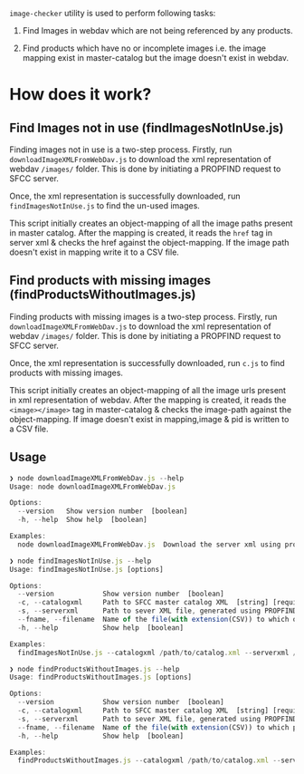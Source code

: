 `image-checker` utility is used to perform following tasks:

1. Find Images in webdav which are not being referenced by any products.

2. Find products which have no or incomplete images i.e. the image mapping exist in master-catalog but the image doesn't exist in webdav.

# How does it work?

## Find Images not in use (findImagesNotInUse.js)

Finding images not in use is a two-step process. Firstly, run `downloadImageXMLFromWebDav.js` to download the xml representation of webdav 
`/images/` folder. This is done by initiating a PROPFIND request to SFCC server.

Once, the xml representation is successfully downloaded, run `findImagesNotInUse.js` to find the un-used images. 

This script initially creates an object-mapping of all the image paths present in master catalog. After the mapping is created, it reads the `href` tag in server xml & checks the href against the object-mapping. If the image path doesn't exist in mapping write it to a CSV file.


## Find products with missing images (findProductsWithoutImages.js)

Finding products with missing images is a two-step process. Firstly, run `downloadImageXMLFromWebDav.js` to download the xml representation of webdav `/images/` folder. This is done by initiating a PROPFIND request to SFCC server.

Once, the xml representation is successfully downloaded, run `c.js` to find products with missing images.

This script initially creates an object-mapping of all the image urls present in xml representation of webdav. After the mapping is created, it reads the `<image></image>` tag in master-catalog & checks the image-path against the object-mapping. If image doesn't exist in mapping,image & pid is written to a CSV file.


## Usage

```js
❯ node downloadImageXMLFromWebDav.js --help
Usage: node downloadImageXMLFromWebDav.js

Options:
  --version   Show version number  [boolean]
  -h, --help  Show help  [boolean]

Examples:
  node downloadImageXMLFromWebDav.js  Download the server xml using propfind request
```

```js
❯ node findImagesNotInUse.js --help
Usage: findImagesNotInUse.js [options]

Options:
  --version            Show version number  [boolean]
  -c, --catalogxml     Path to SFCC master catalog XML  [string] [required]
  -s, --serverxml      Path to sever XML file, generated using PROPFIND request to WEBDAV  [string] [required]
  --fname, --filename  Name of the file(with extension(CSV)) to which orphaned images will be written  [required] [default: "images_not_in_use.csv"]
  -h, --help           Show help  [boolean]

Examples:
  findImagesNotInUse.js --catalogxml /path/to/catalog.xml --serverxml /path/to/serverfile.xml --fname images_not_in_use.csv  Find images which are referenced in master catalog but not longer in use.
```

```js
❯ node findProductsWithoutImages.js --help
Usage: findProductsWithoutImages.js [options]

Options:
  --version            Show version number  [boolean]
  -c, --catalogxml     Path to SFCC master catalog XML  [string] [required]
  -s, --serverxml      Path to sever XML file, generated using PROPFIND request to WEBDAV  [string] [required]
  --fname, --filename  Name of the file(with extension(CSV)) to which product without images will be written  [required] [default: "product_without_images.csv"]
  -h, --help           Show help  [boolean]

Examples:
  findProductsWithoutImages.js --catalogxml /path/to/catalog.xml --serverxml /path/to/serverfile.xml --fname images_not_in_use.csv  Find products with missing images & the images attached to that product
```
